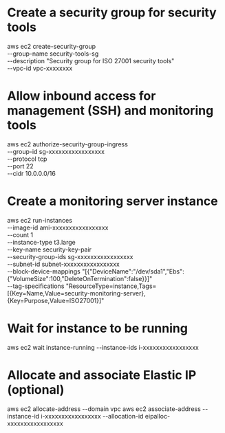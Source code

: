 # Create a security group for security tools
aws ec2 create-security-group \
    --group-name security-tools-sg \
    --description "Security group for ISO 27001 security tools" \
    --vpc-id vpc-xxxxxxxx

# Allow inbound access for management (SSH) and monitoring tools
aws ec2 authorize-security-group-ingress \
    --group-id sg-xxxxxxxxxxxxxxxxx \
    --protocol tcp \
    --port 22 \
    --cidr 10.0.0.0/16

# Create a monitoring server instance
aws ec2 run-instances \
    --image-id ami-xxxxxxxxxxxxxxxxx \
    --count 1 \
    --instance-type t3.large \
    --key-name security-key-pair \
    --security-group-ids sg-xxxxxxxxxxxxxxxxx \
    --subnet-id subnet-xxxxxxxxxxxxxxxxx \
    --block-device-mappings "[{\"DeviceName\":\"/dev/sda1\",\"Ebs\":{\"VolumeSize\":100,\"DeleteOnTermination\":false}}]" \
    --tag-specifications "ResourceType=instance,Tags=[{Key=Name,Value=security-monitoring-server},{Key=Purpose,Value=ISO27001}]"

# Wait for instance to be running
aws ec2 wait instance-running --instance-ids i-xxxxxxxxxxxxxxxxx

# Allocate and associate Elastic IP (optional)
aws ec2 allocate-address --domain vpc
aws ec2 associate-address --instance-id i-xxxxxxxxxxxxxxxxx --allocation-id eipalloc-xxxxxxxxxxxxxxxxx